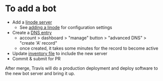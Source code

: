 # To add a bot

- Add a [linode server](https://linode.com)
  - See [adding a linode](adding-a-linode.md) for configuration settings
- Create a [DNS entry](https://namecheap.com)
  - account > dashboard > "manage" button > "advanced DNS" > "create 'A' record"
  - once created, it takes some minutes for the record to become active
- Update [inventory file](/infrastructure/ansible/inventory/production) to include
  the new server
- Commit & submit for PR

After merge, Travis will do a production deployment and deploy software
to the new bot server and bring it up.
